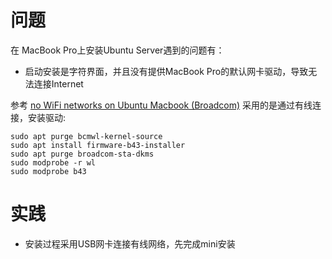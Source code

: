 # 问题

在 MacBook Pro上安装Ubuntu Server遇到的问题有：

* 启动安装是字符界面，并且没有提供MacBook Pro的默认网卡驱动，导致无法连接Internet

参考 [no WiFi networks on Ubuntu Macbook (Broadcom)](https://ubuntuforums.org/showthread.php?t=2391053&page=2) 采用的是通过有线连接，安装驱动:

```
sudo apt purge bcmwl-kernel-source
sudo apt install firmware-b43-installer
sudo apt purge broadcom-sta-dkms
sudo modprobe -r wl
sudo modprobe b43
```

# 实践

* 安装过程采用USB网卡连接有线网络，先完成mini安装